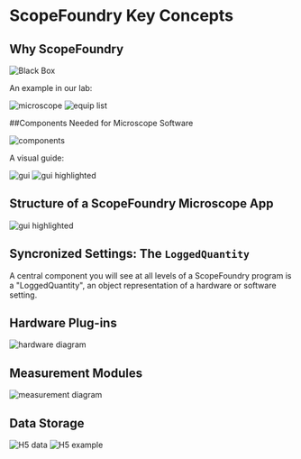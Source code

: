 # ScopeFoundry Key Concepts

## Why ScopeFoundry

![Black Box](./Slide02.png)

An example in our lab:

![microscope](./Slide03.png)
![equip list](./Slide04.png)

##Components Needed for Microscope Software

![components](./Slide05.png)

A visual guide:

![gui](./Slide06.png)
![gui highlighted](./Slide07.png)

## Structure of a ScopeFoundry Microscope App

![gui highlighted](./Slide08.png)

## Syncronized Settings: The `LoggedQuantity`

A central component you will see at all levels of a ScopeFoundry program is a "LoggedQuantity", an object representation of a hardware or software setting.

## Hardware Plug-ins

![hardware diagram](./Slide09.png)


## Measurement Modules

![measurement diagram](./Slide10.png)

## Data Storage

![H5 data](./Slide11.png)
![H5 example](./Slide12.png)

